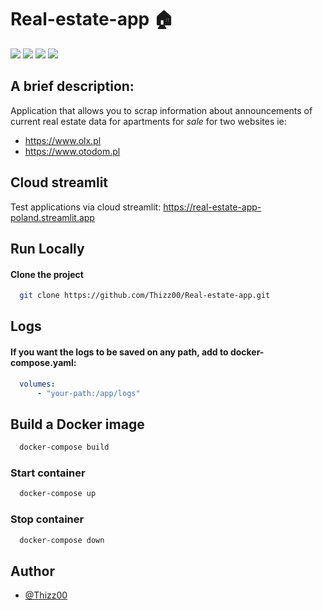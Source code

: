 # Real-estate-app 🏠

<img src="https://img.shields.io/badge/python-3670A0?style=for-the-badge&logo=python&logoColor=ffdd54"/> <img src="https://img.shields.io/badge/Streamlit-FF4B4B?style=for-the-badge&logo=Streamlit&logoColor=white"/>  <img src="https://img.shields.io/badge/pandas-%23150458.svg?style=for-the-badge&logo=pandas&logoColor=white"/>  <img src = "https://img.shields.io/badge/docker-%230db7ed.svg?style=for-the-badge&logo=docker&logoColor=white"/>

## A brief description:

Application that allows you to scrap information about announcements of current real estate data for apartments for *sale* for two websites ie:

* https://www.olx.pl
* https://www.otodom.pl

## Cloud streamlit

Test applications via cloud streamlit: https://real-estate-app-poland.streamlit.app

## Run Locally

#### Clone the project

```bash
  git clone https://github.com/Thizz00/Real-estate-app.git
```

## Logs

#### If you want the logs to be saved on any path, add to docker-compose.yaml:
```yaml
  volumes:
      - "your-path:/app/logs"
  ```
## Build a Docker image

```bash
  docker-compose build
```

### Start container

```bash
  docker-compose up
```

### Stop container

```bash
  docker-compose down
```

## Author

- [@Thizz00](https://github.com/Thizz00)
